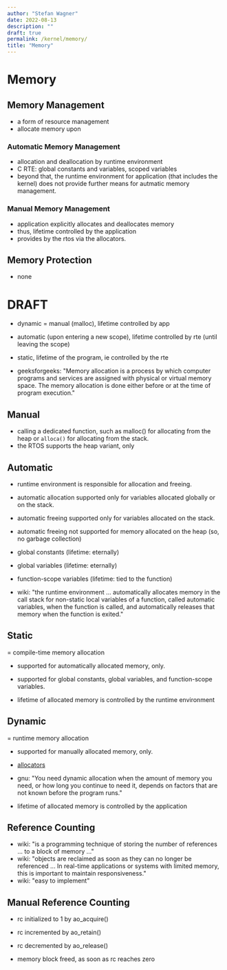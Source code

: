 ```yaml
---
author: "Stefan Wagner"
date: 2022-08-13
description: ""
draft: true
permalink: /kernel/memory/
title: "Memory"
---
```


# Memory

## Memory Management

- a form of resource management
- allocate memory upon 

### Automatic Memory Management

- allocation and deallocation by runtime environment
- C RTE: global constants and variables, scoped variables
- beyond that, the runtime environment for application (that includes the kernel) does not provide further means for autmatic memory management.

### Manual Memory Management

- application explicitly allocates and deallocates memory
- thus, lifetime controlled by the application
- provides by the rtos via the allocators.

## Memory Protection

- none

# DRAFT

- dynamic = manual (malloc), lifetime controlled by app
- automatic (upon entering a new scope), lifetime controlled by rte (until leaving the scope)
- static, lifetime of the program, ie controlled by the rte



- geeksforgeeks: "Memory allocation is a process by which computer programs and services are assigned with physical or virtual memory space. The memory allocation is done either before or at the time of program execution."

## Manual

- calling a dedicated function, such as malloc() for allocating from the heap or `alloca()` for allocating from the stack. 
- the RTOS supports the heap variant, only

## Automatic

- runtime environment is responsible for allocation and freeing. 
- automatic allocation supported only for variables allocated globally or on the stack.
- automatic freeing supported only for variables allocated on the stack.
- automatic freeing not supported for memory allocated on the heap (so, no garbage collection)

- global constants (lifetime: eternally)
- global variables (lifetime: eternally)

- function-scope variables (lifetime: tied to the function)
- wiki: "the runtime environment ... automatically allocates memory in the call stack for non-static local variables of a function, called automatic variables, when the function is called, and automatically releases that memory when the function is exited."

## Static

= compile-time memory allocation

- supported for automatically allocated memory, only.
- supported for global constants, global variables, and function-scope variables.

- lifetime of allocated memory is controlled by the runtime environment

## Dynamic

= runtime memory allocation

- supported for manually allocated memory, only.
- [allocators](alloc.md)

- gnu: "You need dynamic allocation when the amount of memory you need, or how long you continue to need it, depends on factors that are not known before the program runs."

- lifetime of allocated memory is controlled by the application

## Reference Counting

- wiki: "is a programming technique of storing the number of references ... to a block of memory ..."
- wiki: "objects are reclaimed as soon as they can no longer be referenced ... In real-time applications or systems with limited memory, this is important to maintain responsiveness."
- wiki: "easy to implement"

## Manual Reference Counting

- rc initialized to 1 by ao_acquire()
- rc incremented by ao_retain()
- rc decremented by ao_release()

- memory block freed, as soon as rc reaches zero
